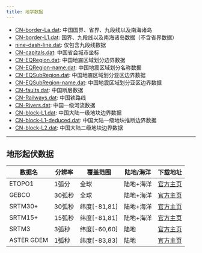 ```yaml
---
title: 地学数据
---
```


- [CN-border-La.dat](/datas/CN-border-La.dat): 中国国界、省界、九段线以及南海诸岛
- [CN-border-L1.dat](/datas/CN-border-L1.dat): 国界、九段线以及南海诸岛数据（不含省界数据）
- [nine-dash-line.dat](/datas/nine-dash-line.dat): 仅包含九段线数据
- [CN-capitals.dat](/datas/CN-capitals.dat): 中国省会城市坐标
- [CN-EQRegion.dat](/datas/CN-EQRegion.dat): 中国地震区域划分边界数据
- [CN-EQRegion-name.dat](/datas/CN-EQRegion-name.dat): 中国地震区域划分名称数据
- [CN-EQSubRegion.dat](/datas/CN-EQSubRegion.dat): 中国地震区域划分亚区边界数据
- [CN-EQSubRegion-name.dat](/datas/CN-EQSubRegion-name.dat): 中国地震区域划分亚区边界数据
- [CN-faults.dat](/datas/CN-faults.dat): 中国断层数据
- [CN-Railways.dat](/datas/CN-Railways.dat): 中国铁路线
- [CN-Rivers.dat](/datas/CN-Rivers.dat): 中国一级河流数据
- [CN-block-L1.dat](/datas/CN-block-L1.dat): 中国大陆一级地块边界数据
- [CN-block-L1-deduced.dat](/datas/CN-block-L1-deduced.dat): 中国大陆一级地块推断边界数据
- [CN-block-L2.dat](/datas/CN-block-L2.dat): 中国大陆二级地块边界数据

---

## 地形起伏数据

| 数据名      | 分辨率 | 覆盖范围     | 陆地/海洋  | 下载地址
|-------------|---------------|--------------|------------|-------------
| ETOPO1      | 1弧分  | 全球         | 陆地+海洋  | [官方主页](http://www.ngdc.noaa.gov/mgg/global/)
| GEBCO       | 30弧秒 | 全球         | 陆地+海洋  | [官方主页](http://www.bodc.ac.uk/data/online_delivery/gebco/)
| SRTM30+     | 30弧秒 | 纬度[-81,81] | 陆地+海洋  | [官方主页](http://topex.ucsd.edu/WWW_html/srtm30_plus.html)
| SRTM15+     | 15弧秒 | 纬度[-81,81] | 陆地+海洋  | [官方主页](http://topex.ucsd.edu/WWW_html/mar_topo.html)
| SRTM3       | 3弧秒  | 纬度[-60,60] | 陆地       | [官方主页](http://srtm.csi.cgiar.org/SELECTION/inputCoord.asp)
| ASTER GDEM  | 1弧秒  | 纬度[-83,83] | 陆地       | [官方主页](https://gdex.cr.usgs.gov/gdex/)
